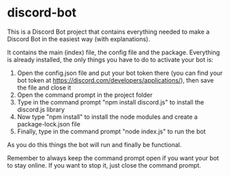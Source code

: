 # discord-bot
This is a Discord Bot project that contains everything needed to make a Discord Bot in the easiest way (with explanations).

It contains the main (index) file, the config file and the package. Everything is already installed, the only things you have to do to activate your bot is:

1. Open the config.json file and put your bot token there (you can find your bot token at https://discord.com/developers/applications/), then save the file and close it
2. Open the command prompt in the project folder
3. Type in the command prompt "npm install discord.js" to install the discord.js library
4. Now type "npm install" to install the node modules and create a package-lock.json file
5. Finally, type in the command prompt "node index.js" to run the bot

As you do this things the bot will run and finally be functional.

Remember to always keep the command prompt open if you want your bot to stay online. If you want to stop it, just close the command prompt.

